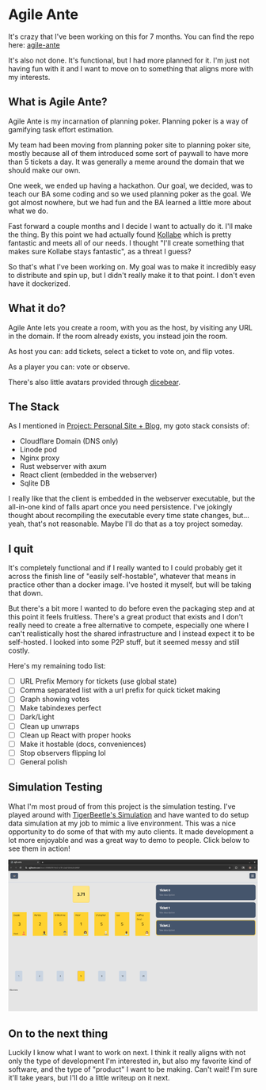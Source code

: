 <!--
title: Project: Planning Poker (Post-mortem)
desc: A recap of a project I worked on for 7 months
date: 2025-10-06
-->
# Agile Ante
It's crazy that I've been working on this for 7 months. You can find the repo here: [agile-ante](https://github.com/heffree/agile-ante)

It's also not done. It's functional, but I had more planned for it. I'm just not having fun with it and I want to move on to something that aligns more with my interests.

## What is Agile Ante?
Agile Ante is my incarnation of planning poker. Planning poker is a way of gamifying task effort estimation.

My team had been moving from planning poker site to planning poker site, mostly because all of them introduced some sort of paywall to have more than 5 tickets a day. It was generally a meme around the domain that we should make our own.

One week, we ended up having a hackathon. Our goal, we decided, was to teach our BA some coding and so we used planning poker as the goal. We got almost nowhere, but we had fun and the BA learned a little more about what we do.

Fast forward a couple months and I decide I want to actually do it. I'll make the thing. By this point we had actually found [Kollabe](https://kollabe.com/) which is pretty fantastic and meets all of our needs. I thought "I'll create something that makes sure Kollabe stays fantastic", as a threat I guess?

So that's what I've been working on. My goal was to make it incredibly easy to distribute and spin up, but I didn't really make it to that point. I don't even have it dockerized.

## What it do?
Agile Ante lets you create a room, with you as the host, by visiting any URL in the domain. If the room already exists, you instead join the room.

As host you can: add tickets, select a ticket to vote on, and flip votes.

As a player you can: vote or observe.

There's also little avatars provided through [dicebear](https://www.dicebear.com/).

## The Stack
As I mentioned in [Project: Personal Site + Blog](./project-personal-site), my goto stack consists of:
- Cloudflare Domain (DNS only)
- Linode pod
- Nginx proxy
- Rust webserver with axum
- React client (embedded in the webserver)
- Sqlite DB

I really like that the client is embedded in the webserver executable, but the all-in-one kind of falls apart once you need persistence. I've jokingly thought about recompiling the executable every time state changes, but... yeah, that's not reasonable. Maybe I'll do that as a toy project someday.

## I quit
It's completely functional and if I really wanted to I could probably get it across the finish line of "easily self-hostable", whatever that means in practice other than a docker image. I've hosted it myself, but will be taking that down.

But there's a bit more I wanted to do before even the packaging step and at this point it feels fruitless. There's a great product that exists and I don't really need to create a free alternative to compete, especially one where I can't realistically host the shared infrastructure and I instead expect it to be self-hosted. I looked into some P2P stuff, but it seemed messy and still costly.

Here's my remaining todo list:
- [ ] URL Prefix Memory for tickets (use global state)
- [ ] Comma separated list with a url prefix for quick ticket making
- [ ] Graph showing votes
- [ ] Make tabindexes perfect
- [ ] Dark/Light
- [ ] Clean up unwraps
- [ ] Clean up React with proper hooks
- [ ] Make it hostable (docs, conveniences)
- [ ] Stop observers flipping lol
- [ ] General polish

## Simulation Testing
What I'm most proud of from this project is the simulation testing. I've played around with [TigerBeetle's Simulation](https://sim.tigerbeetle.com/) and have wanted to do setup data simulation at my job to mimic a live environment. This was a nice opportunity to do some of that with my auto clients. It made development a lot more enjoyable and was a great way to demo to people. Click below to see them in action!

[![Agile Ante Demo](../images/agile-ante-ss.png)](../images/agile-ante-demo.webm)

## On to the next thing
Luckily I know what I want to work on next. I think it really aligns with not only the type of development I'm interested in, but also my favorite kind of software, and the type of "product" I want to be making. Can't wait! I'm sure it'll take years, but I'll do a little writeup on it next.
